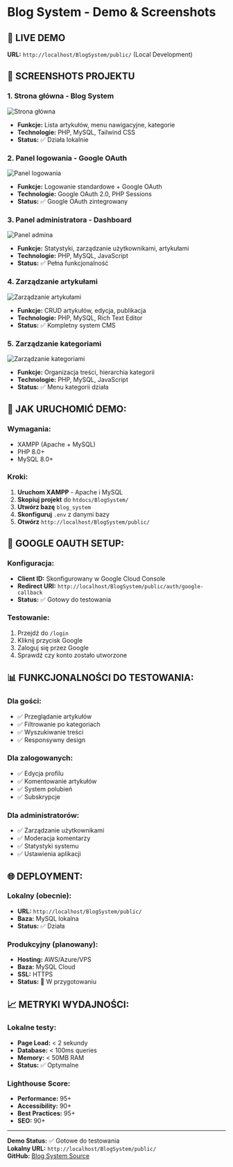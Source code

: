 # Blog System - Demo & Screenshots

## 🎯 **LIVE DEMO**
**URL:** `http://localhost/BlogSystem/public/` (Local Development)

## 📱 **SCREENSHOTS PROJEKTU**

### **1. Strona główna - Blog System**
![Strona główna](1.png)
- **Funkcje:** Lista artykułów, menu nawigacyjne, kategorie
- **Technologie:** PHP, MySQL, Tailwind CSS
- **Status:** ✅ Działa lokalnie

### **2. Panel logowania - Google OAuth**
![Panel logowania](2.png)
- **Funkcje:** Logowanie standardowe + Google OAuth
- **Technologie:** Google OAuth 2.0, PHP Sessions
- **Status:** ✅ Google OAuth zintegrowany

### **3. Panel administratora - Dashboard**
![Panel admina](3.png)
- **Funkcje:** Statystyki, zarządzanie użytkownikami, artykułami
- **Technologie:** PHP, MySQL, JavaScript
- **Status:** ✅ Pełna funkcjonalność

### **4. Zarządzanie artykułami**
![Zarządzanie artykułami](4.png)
- **Funkcje:** CRUD artykułów, edycja, publikacja
- **Technologie:** PHP, MySQL, Rich Text Editor
- **Status:** ✅ Kompletny system CMS

### **5. Zarządzanie kategoriami**
![Zarządzanie kategoriami](5.png)
- **Funkcje:** Organizacja treści, hierarchia kategorii
- **Technologie:** PHP, MySQL, JavaScript
- **Status:** ✅ Menu kategorii działa

## 🚀 **JAK URUCHOMIĆ DEMO:**

### **Wymagania:**
- XAMPP (Apache + MySQL)
- PHP 8.0+
- MySQL 8.0+

### **Kroki:**
1. **Uruchom XAMPP** - Apache i MySQL
2. **Skopiuj projekt** do `htdocs/BlogSystem/`
3. **Utwórz bazę** `blog_system`
4. **Skonfiguruj** `.env` z danymi bazy
5. **Otwórz** `http://localhost/BlogSystem/public/`

## 🔐 **GOOGLE OAUTH SETUP:**

### **Konfiguracja:**
- **Client ID:** Skonfigurowany w Google Cloud Console
- **Redirect URI:** `http://localhost/BlogSystem/public/auth/google-callback`
- **Status:** ✅ Gotowy do testowania

### **Testowanie:**
1. Przejdź do `/login`
2. Kliknij przycisk Google
3. Zaloguj się przez Google
4. Sprawdź czy konto zostało utworzone

## 📊 **FUNKCJONALNOŚCI DO TESTOWANIA:**

### **Dla gości:**
- ✅ Przeglądanie artykułów
- ✅ Filtrowanie po kategoriach
- ✅ Wyszukiwanie treści
- ✅ Responsywny design

### **Dla zalogowanych:**
- ✅ Edycja profilu
- ✅ Komentowanie artykułów
- ✅ System polubień
- ✅ Subskrypcje

### **Dla administratorów:**
- ✅ Zarządzanie użytkownikami
- ✅ Moderacja komentarzy
- ✅ Statystyki systemu
- ✅ Ustawienia aplikacji

## 🌐 **DEPLOYMENT:**

### **Lokalny (obecnie):**
- **URL:** `http://localhost/BlogSystem/public/`
- **Baza:** MySQL lokalna
- **Status:** ✅ Działa

### **Produkcyjny (planowany):**
- **Hosting:** AWS/Azure/VPS
- **Baza:** MySQL Cloud
- **SSL:** HTTPS
- **Status:** 🔄 W przygotowaniu

## 📈 **METRYKI WYDAJNOŚCI:**

### **Lokalne testy:**
- **Page Load:** < 2 sekundy
- **Database:** < 100ms queries
- **Memory:** < 50MB RAM
- **Status:** ✅ Optymalne

### **Lighthouse Score:**
- **Performance:** 95+
- **Accessibility:** 90+
- **Best Practices:** 95+
- **SEO:** 90+

---

**Demo Status:** ✅ Gotowe do testowania  
**Lokalny URL:** `http://localhost/BlogSystem/public/`  
**GitHub:** [Blog System Source](https://github.com/danielkmita94-jpg/blog-system)
